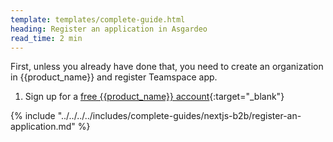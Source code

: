 ```yaml
---
template: templates/complete-guide.html
heading: Register an application in Asgardeo
read_time: 2 min
---
```


First, unless you already have done that, you need to create an organization in {{product_name}} and register Teamspace app.

1. Sign up for a [free {{product_name}} account](https://wso2.com/asgardeo/docs/get-started/create-asgardeo-account/){:target="_blank"}

{% include "../../../../includes/complete-guides/nextjs-b2b/register-an-application.md" %}